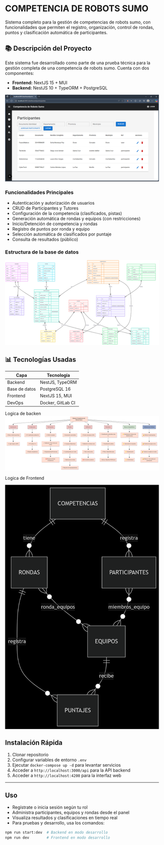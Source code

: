 # COMPETENCIA DE ROBOTS SUMO

Sistema completo para la gestión de competencias de robots sumo, con funcionalidades que permiten el registro, organización, control de rondas, puntos y clasificación automática de participantes.

## 📚 Descripción del Proyecto

Este sistema fue desarrollado como parte de una prueba técnica para la gestión completa de una competencia de robots sumo. Cuenta con dos componentes:

- **Frontend:** NextJS 15 + MUI
- **Backend:** NestJS 10 + TypeORM + PostgreSQL

![Vista previa](/img/CRUD.png)


### Funcionalidades Principales

- Autenticación y autorización de usuarios
- CRUD de Participantes y Tutores
- Configuración de la competencia (clasificados, pistas)
- Generación automática de rondas y equipos (con restricciones)
- Inicio/Detención de competencia y rondas
- Registro de puntos por ronda y equipo
- Selección automática de clasificados por puntaje
- Consulta de resultados (público)
### Estructura de la base de datos
![Vista previa](https://github.com/1Ever7/ProyectoAGETIC/blob/main/img/base%20de%20datos1.png)

## 📊 Tecnologías Usadas

| Capa          | Tecnología        |
| ------------- | ----------------- |
| Backend       | NestJS, TypeORM   |
| Base de datos | PostgreSQL 16     |
| Frontend      | NextJS 15, MUI    |
| DevOps        | Docker, GitLab CI |

Logica de backen
![Vista previa](https://github.com/1Ever7/ProyectoAGETIC/blob/main/img/practicaAGETIC.png)

Logica de Frontend

![Vista previa](https://github.com/1Ever7/ProyectoAGETIC/blob/main/img/frontend13.png)



## Instalación Rápida

1. Clonar repositorio
2. Configurar variables de entorno `.env`
3. Ejecutar `docker-compose up -d` para levantar servicios
4. Acceder a `http://localhost:3000/api` para la API backend
5. Acceder a `http://localhost:4200` para la interfaz web

---

## Uso

- Regístrate o inicia sesión según tu rol
- Administra participantes, equipos y rondas desde el panel
- Visualiza resultados y clasificaciones en tiempo real
- Para pruebas y desarrollo, usa los comandos:

```bash
npm run start:dev  # Backend en modo desarrollo
npm run dev        # Frontend en modo desarrollo
